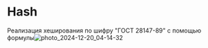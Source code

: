 # Hash
Реализация хеширования по шифру "ГОСТ 28147-89"
с помощью формулы![photo_2024-12-20_04-14-32](https://github.com/user-attachments/assets/5f3fb959-a764-41b4-8724-f8355497bae0)
